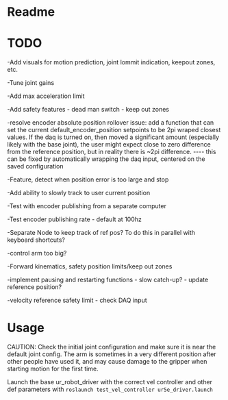 # Readme

# TODO

-Add visuals for motion prediction, joint lommit indication, keepout zones, etc.

-Tune joint gains

-Add max acceleration limit

-Add safety features - dead man switch - keep out zones

-resolve encoder absolute position rollover issue: add a function that can set the current default_encoder_position setpoints to be 2pi wraped closest values. If the daq is turned on, then moved a significant amount (especially likely with the base joint), the user might expect close to zero difference from the reference position, but in reality there is ~2pi difference. ---- this can be fixed by automatically wrapping the daq input, centered on the saved configuration

-Feature, detect when position error is too large and stop

-Add ability to slowly track to user current position

-Test with encoder publishing from a separate computer

-Test encoder publishing rate - default at 100hz

-Separate Node to keep track of ref pos? To do this in parallel with keyboard shortcuts?

-control arm too big?

-Forward kinematics, safety position limits/keep out zones

-implement pausing and restarting functions - slow catch-up? - update reference position?

-velocity reference safety limit - check DAQ input  

<!-- -Define handling of joint lims inside vel control loop -->

# Usage
CAUTION: Check the initial joint configuration and make sure it is near the default joint config. The arm is sometimes in a very different position after other people have used it, and may cause damage to the gripper when starting motion for the first time.

Launch the base ur_robot_driver with the correct vel controller and other def
parameters with
`roslaunch test_vel_controller ur5e_driver.launch`
